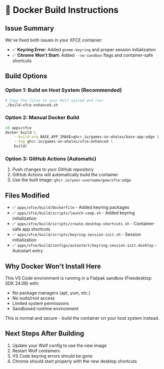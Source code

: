 # 🐳 Docker Build Instructions

## Issue Summary
We've fixed both issues in your XFCE container:
- ✅ **Keyring Error**: Added `gnome-keyring` and proper session initialization
- ✅ **Chrome Won't Start**: Added `--no-sandbox` flags and container-safe shortcuts

## Build Options

### Option 1: Build on Host System (Recommended)
```bash
# Copy the files to your Wolf system and run:
./build-xfce-enhanced.sh
```

### Option 2: Manual Docker Build
```bash
cd apps/xfce
docker build \
    --build-arg BASE_APP_IMAGE=ghcr.io/games-on-whales/base-app:edge \
    --tag ghcr.io/games-on-whales/xfce:enhanced \
    build/
```

### Option 3: GitHub Actions (Automatic)
1. Push changes to your GitHub repository
2. GitHub Actions will automatically build the container
3. Use the built image: `ghcr.io/your-username/gow/xfce:edge`

## Files Modified
- ✅ `apps/xfce/build/Dockerfile` - Added keyring packages
- ✅ `apps/xfce/build/scripts/launch-comp.sh` - Added keyring initialization
- ✅ `apps/xfce/build/scripts/create-desktop-shortcuts.sh` - Container-safe app shortcuts
- ✅ `apps/xfce/build/scripts/keyring-session-init.sh` - Session initialization
- ✅ `apps/xfce/build/configs/autostart/keyring-session-init.desktop` - Autostart entry

## Why Docker Won't Install Here
This VS Code environment is running in a Flatpak sandbox (Freedesktop SDK 24.08) with:
- No package managers (apt, yum, etc.)
- No sudo/root access
- Limited system permissions
- Sandboxed runtime environment

This is normal and secure - build the container on your host system instead.

## Next Steps After Building
1. Update your Wolf config to use the new image
2. Restart Wolf containers
3. VS Code keyring errors should be gone
4. Chrome should start properly with the new desktop shortcuts
